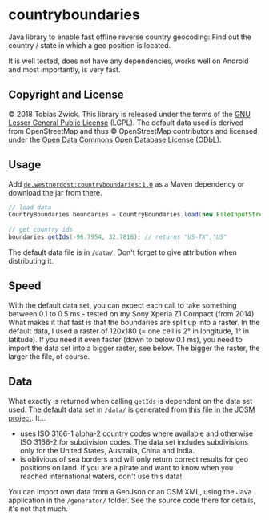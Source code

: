 # countryboundaries

Java library to enable fast offline reverse country geocoding: Find out the country / state in which a geo position is located.

It is well tested, does not have any dependencies, works well on Android and most importantly, is very fast.

## Copyright and License

© 2018 Tobias Zwick. This library is released under the terms of the [GNU Lesser General Public License](http://www.gnu.org/licenses/lgpl-3.0.html) (LGPL).
The default data used is derived from OpenStreetMap and thus © OpenStreetMap contributors and licensed under the [Open Data Commons Open Database License](https://opendatacommons.org/licenses/odbl/) (ODbL).

## Usage

Add [`de.westnordost:countryboundaries:1.0`](https://maven-repository.com/artifact/de.westnordost/countryboundaries/1.0) as a Maven dependency or download the jar from there.

```java
// load data
CountryBoundaries boundaries = CountryBoundaries.load(new FileInputStream("boundaries.ser"));
	
// get country ids
boundaries.getIds(-96.7954, 32.7816); // returns "US-TX","US"
```

The default data file is in `/data/`. Don't forget to give attribution when distributing it.

## Speed

With the default data set, you can expect each call to take something between 0.1 to 0.5 ms - tested on my Sony Xperia Z1 Compact (from 2014). What makes it that fast is that the boundaries are split up into a raster. In the default data, I used a raster of 120x180 (= one cell is 2° in longitude, 1° in latitude).
If you need it even faster (down to below 0.1 ms), you need to import the data set into a bigger raster, see below. The bigger the raster, the larger the file, of course.

## Data

What exactly is returned when calling `getIds` is dependent on the data set used. The default data set in `/data/` is generated from [this file in the JOSM project](https://josm.openstreetmap.de/export/HEAD/josm/trunk/data/boundaries.osm). It...
- uses ISO 3166-1 alpha-2 country codes where available and otherwise ISO 3166-2 for subdivision codes. The data set includes subdivisions only for the United States, Australia, China and India.
- is oblivious of sea borders and will only return correct results for geo positions on land. If you are a pirate and want to know when you reached international waters, don't use this data!

You can import own data from a GeoJson or an OSM XML, using the Java application in the `/generator/` folder. See the source code there for details, it's not that much.
